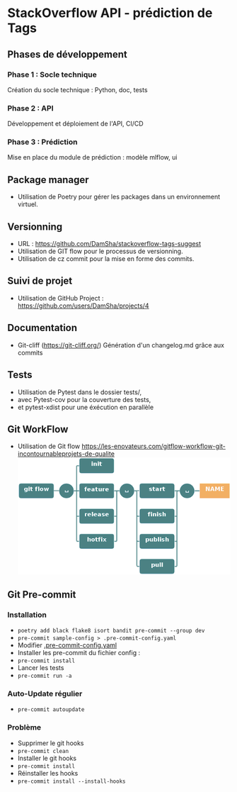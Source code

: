 # StackOverflow API - prédiction de Tags

## Phases de développement

### Phase 1 : Socle technique
Création du socle technique : Python, doc, tests

### Phase 2 : API
Développement et déploiement de l'API, CI/CD

### Phase 3 : Prédiction
Mise en place du module de prédiction : modèle mlflow, ui

## Package manager
- Utilisation de Poetry pour gérer les packages dans un environnement virtuel.

## Versionning
- URL : https://github.com/DamSha/stackoverflow-tags-suggest
- Utilisation de GIT flow pour le processus de versionning.
- Utilisation de cz commit pour la mise en forme des commits.

## Suivi de projet
- Utilisation de GitHub Project :
https://github.com/users/DamSha/projects/4

## Documentation
- Git-cliff (https://git-cliff.org/) Génération d'un changelog.md grâce aux commits

## Tests
- Utilisation de Pytest dans le dossier tests/,
- avec Pytest-cov pour la couverture des tests,
- et pytest-xdist pour une éxécution en parallèle


## Git WorkFlow
- Utilisation de Git flow
https://les-enovateurs.com/gitflow-workflow-git-incontournableprojets-de-qualite
![git flow](docs/git_flow.png)

## Git Pre-commit
### Installation
- ```poetry add black flake8 isort bandit pre-commit --group dev```
- ```pre-commit sample-config > .pre-commit-config.yaml```
- Modifier [.pre-commit-config.yaml](.pre-commit-config.yaml)
- Installer les pre-commit du fichier config :
- ```pre-commit install```
- Lancer les tests
- ```pre-commit run -a```
### Auto-Update régulier
- ```pre-commit autoupdate```
### Problème
- Supprimer le git hooks
- ```pre-commit clean```
- Installer le git hooks
- ```pre-commit install```
- Réinstaller les hooks
- ```pre-commit install --install-hooks```
